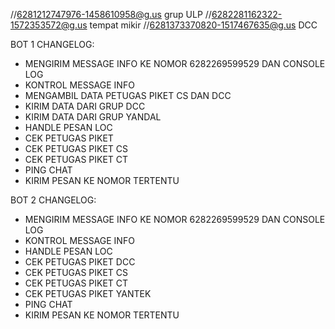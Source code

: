 //6281212747976-1458610958@g.us grup ULP
//6282281162322-1572353572@g.us tempat mikir
//6281373370820-1517467635@g.us DCC

BOT 1 CHANGELOG:    
- MENGIRIM MESSAGE INFO KE NOMOR 6282269599529 DAN CONSOLE LOG
- KONTROL MESSAGE INFO
- MENGAMBIL DATA PETUGAS PIKET CS DAN DCC
- KIRIM DATA DARI GRUP DCC
- KIRIM DATA DARI GRUP YANDAL
- HANDLE PESAN LOC
- CEK PETUGAS PIKET
- CEK PETUGAS PIKET CS
- CEK PETUGAS PIKET CT
- PING CHAT
- KIRIM PESAN KE NOMOR TERTENTU

BOT 2 CHANGELOG:   
- MENGIRIM MESSAGE INFO KE NOMOR 6282269599529 DAN CONSOLE LOG
- KONTROL MESSAGE INFO
- HANDLE PESAN LOC
- CEK PETUGAS PIKET DCC
- CEK PETUGAS PIKET CS
- CEK PETUGAS PIKET CT
- CEK PETUGAS PIKET YANTEK
- PING CHAT
- KIRIM PESAN KE NOMOR TERTENTU